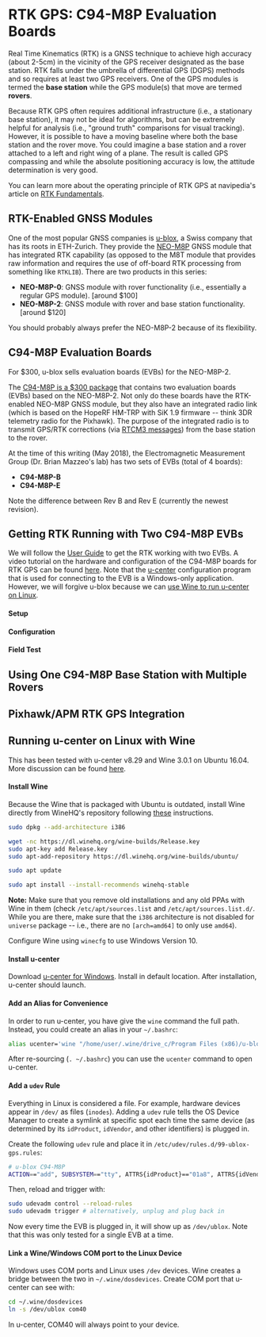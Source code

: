 RTK GPS: C94-M8P Evaluation Boards
======================================

Real Time Kinematics (RTK) is a GNSS technique to achieve high accuracy (about 2-5cm) in the vicinity of the GPS receiver designated as the base station. RTK falls under the umbrella of differential GPS (DGPS) methods and so requires at least two GPS receivers. One of the GPS modules is termed the **base station** while the GPS module(s) that move are termed **rovers**.

Because RTK GPS often requires additional infrastructure (i.e., a stationary base station), it may not be ideal for algorithms, but can be extremely helpful for analysis (i.e., "ground truth" comparisons for visual tracking). However, it is possible to have a moving baseline where both the base station and the rover move. You could imagine a base station and a rover attached to a left and right wing of a plane. The result is called GPS compassing and while the absolute positioning accuracy is low, the attitude determination is very good.

You can learn more about the operating principle of RTK GPS at navipedia's article on [RTK Fundamentals](https://gssc.esa.int/navipedia/index.php/RTK_Fundamentals).

## RTK-Enabled GNSS Modules

One of the most popular GNSS companies is [u-blox](https://www.u-blox.com/en), a Swiss company that has its roots in ETH-Zurich. They provide the [NEO-M8P](https://www.u-blox.com/en/product/neo-m8p-series) GNSS module that has integrated RTK capability (as opposed to the M8T module that provides raw information and requires the use of off-board RTK processing from something like `RTKLIB`). There are two products in this series:

- **NEO-M8P-0**: GNSS module with rover functionality (i.e., essentially a regular GPS module). [around $100]
- **NEO-M8P-2**: GNSS module with rover and base station functionality. [around $120]

You should probably always prefer the NEO-M8P-2 because of its flexibility.

## C94-M8P Evaluation Boards

For $300, u-blox sells evaluation boards (EVBs) for the NEO-M8P-2.

The [C94-M8P is a $300 package](https://www.u-blox.com/en/product/c94-m8p) that contains two evaluation boards (EVBs) based on the NEO-M8P-2. Not only do these boards have the RTK-enabled NEO-M8P GNSS module, but they also have an integrated radio link (which is based on the HopeRF HM-TRP with SiK 1.9 firmware -- think 3DR telemetry radio for the Pixhawk). The purpose of the integrated radio is to transmit GPS/RTK corrections (via [RTCM3 messages](https://www.use-snip.com/kb/knowledge-base/rtcm-3-message-list/)) from the base station to the rover.

At the time of this writing (May 2018), the Electromagnetic Measurement Group (Dr. Brian Mazzeo's lab) has two sets of EVBs (total of 4 boards):

- **C94-M8P-B**
- **C94-M8P-E**

Note the difference between Rev B and Rev E (currently the newest revision).

## Getting RTK Running with Two C94-M8P EVBs

We will follow the [User Guide](https://www.u-blox.com/sites/default/files/C94-M8P-AppBoard_UserGuide_(UBX-15031066).pdf) to get the RTK working with two EVBs. A video tutorial on the hardware and configuration of the C94-M8P boards for RTK GPS can be found [here](https://www.youtube.com/watch?v=n8PUyOtiGKo). Note that the [u-center](https://www.u-blox.com/en/product/u-center-windows) configuration program that is used for connecting to the EVB is a Windows-only application. However, we will forgive u-blox because we can [use Wine to run u-center on Linux](#running-u-center-on-linux-with-wine).

#### Setup

#### Configuration

#### Field Test

## Using One C94-M8P Base Station with Multiple Rovers

## Pixhawk/APM RTK GPS Integration

## Running u-center on Linux with Wine

This has been tested with u-center v8.29 and Wine 3.0.1 on Ubuntu 16.04. More discussion can be found [here](https://forum.u-blox.com/index.php/12530/does-u-center-support-linux).

#### Install Wine

Because the Wine that is packaged with Ubuntu is outdated, install Wine directly from WineHQ's repository following [these](https://wiki.winehq.org/Ubuntu) instructions.

```bash
sudo dpkg --add-architecture i386

wget -nc https://dl.winehq.org/wine-builds/Release.key
sudo apt-key add Release.key
sudo apt-add-repository https://dl.winehq.org/wine-builds/ubuntu/

sudo apt update

sudo apt install --install-recommends winehq-stable
```

**Note:** Make sure that you remove old installations and any old PPAs with Wine in them (check `/etc/apt/sources.list` and `/etc/apt/sources.list.d/`. While you are there, make sure that the `i386` architecture is not disabled for `universe` package -- i.e., there are no `[arch=amd64]` to only use `amd64`).

Configure Wine using `winecfg` to use Windows Version 10.

#### Install u-center

Download [u-center for Windows](https://forum.u-blox.com/index.php/12530/does-u-center-support-linux). Install in default location. After installation, u-center should launch.

#### Add an Alias for Convenience

In order to run u-center, you have give the `wine` command the full path. Instead, you could create an alias in your `~/.bashrc`:

```bash
alias ucenter='wine "/home/user/.wine/drive_c/Program Files (x86)/u-blox/u-center_v8.29/u-center.exe"'
```

After re-sourcing (`. ~/.bashrc`) you can use the `ucenter` command to open u-center.

#### Add a `udev` Rule

Everything in Linux is considered a file. For example, hardware devices appear in `/dev/` as files (`inodes`). Adding a `udev` rule tells the OS Device Manager to create a symlink at specific spot each time the same device (as determined by its `idProduct`, `idVendor`, and other identifiers) is plugged in.

Create the following `udev` rule and place it in `/etc/udev/rules.d/99-ublox-gps.rules`:

```bash
# u-blox C94-M8P
ACTION=="add", SUBSYSTEM=="tty", ATTRS{idProduct}=="01a8", ATTRS{idVendor}=="1546", SYMLINK+="ublox"
```

Then, reload and trigger with:

```bash
sudo udevadm control --reload-rules
sudo udevadm trigger # alternatively, unplug and plug back in
```

Now every time the EVB is plugged in, it will show up as `/dev/ublox`. Note that this was only tested for a single EVB at a time.

#### Link a Wine/Windows COM port to the Linux Device

Windows uses COM ports and Linux uses `/dev` devices. Wine creates a bridge between the two in `~/.wine/dosdevices`. Create COM port that u-center can see with:

```bash
cd ~/.wine/dosdevices
ln -s /dev/ublox com40
```

In u-center, COM40 will always point to your device.
